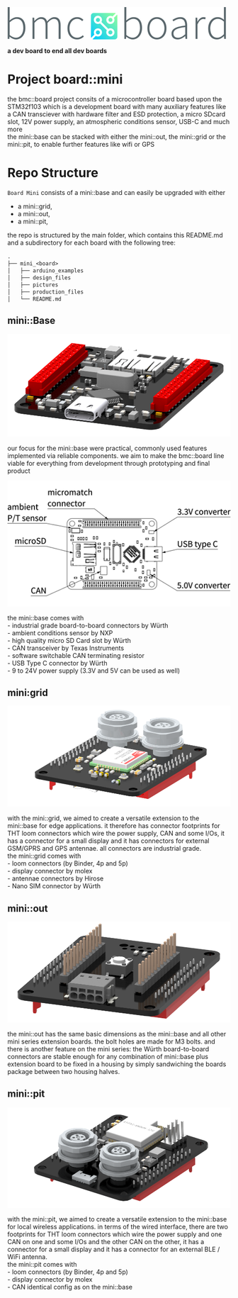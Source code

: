 ![`bmc-board`Logo](./mini_base/pictures/logo.png)

**a dev board to end all dev boards**

# Project board::mini
the bmc::board project consits of a microcontroller board based upon the STM32f103 which is a development board with many auxiliary features like a CAN transciever with hardware filter and ESD protection, a micro SDcard slot, 12V power supply, an atmospheric conditions sensor, USB-C and much more  
the mini::base can be stacked with either the mini::out, the mini::grid or the mini::pit, to enable further features like wifi or GPS  

# Repo Structure
`Board Mini` consists of a mini::base and can easily be upgraded with either  
- a mini::grid,  
- a mini::out,  
- a mini::pit,  

the repo is structured by the main folder, which contains this README.md and a subdirectory for each board with the following tree:  
```
.
├── mini_<board>
│   ├── arduino_examples
│   ├── design_files
│   ├── pictures
│   ├── production_files
│   └── README.md
```

## mini::Base
![mini::base](./mini_base/pictures/mini_base_cad.png "mini::base")

our focus for the mini::base were practical, commonly used features implemented via reliable components. we aim to make the bmc::board line viable for everything from development through prototyping and final product  

![mini::base::features](./mini_base/pictures/mini_base_features.png "mini::base::features")

the mini::base comes with  
    - industrial grade board-to-board connectors by Würth  
    - ambient conditions sensor by NXP  
    - high quality micro SD Card slot by Würth  
    - CAN transceiver by Texas Instruments  
    - software switchable CAN terminating resistor  
    - USB Type C connector by Würth  
    - 9 to 24V power supply (3.3V and 5V can be used as well)  

## mini:grid
![mini::grid](./mini_grid/pictures/mini_grid_cad.png "mini::grid")

with the mini::grid, we aimed to create a versatile extension to the mini::base for edge applications. it therefore has connector footprints for THT loom connectors which wire the power supply, CAN and some I/Os, it has a connector for a small display and it has connectors for external GSM/GPRS and GPS antennae. all connectors are industrial grade.  
the mini::grid comes with  
    - loom connectors (by Binder, 4p and 5p)  
    - display connector by molex  
    - antennae connectors by Hirose  
    - Nano SIM connector by Würth  

## mini::out
![mini::out](./mini_out/pictures/mini_out_cad.png "mini::out")

the mini::out has the same basic dimensions as the mini::base and all other mini series extension boards. the bolt holes are made for M3 bolts. and there is another feature on the mini series: the Würth board-to-board connectors are stable enough for any combination of mini::base plus extension board to be fixed in a housing by simply sandwiching the boards package between two housing halves.  
 
## mini::pit
![mini::pit](./mini_pit/pictures/mini_pit_cad.png "mini::pit")

with the mini::pit, we aimed to create a versatile extension to the mini::base for local wireless applications. in terms of the wired interface, there are two footprints for THT loom connectors which wire the power supply and one CAN on one and some I/Os and the other CAN on the other, it has a connector for a small display and it has a connector for an external BLE / WiFi antenna.  
the mini::pit comes with  
    - loom connectors (by Binder, 4p and 5p)  
    - display connector by molex  
    - CAN identical config as on the mini::base  


